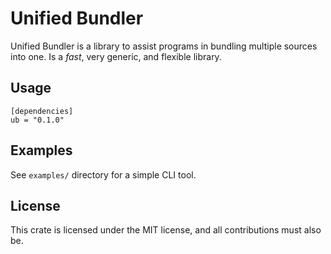 # Unified Bundler
Unified Bundler is a library to assist programs in bundling multiple sources into one. Is a *fast*, very generic, and flexible library.

## Usage
```
[dependencies]
ub = "0.1.0"
```

## Examples
See `examples/` directory for a simple CLI tool.

## License
This crate is licensed under the MIT license, and all contributions must also be.